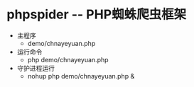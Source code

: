 # phpspider -- PHP蜘蛛爬虫框架


- 主程序
    - demo/chnayeyuan.php
- 运行命令
    - php demo/chnayeyuan.php
- 守护进程运行
    - nohup php demo/chnayeyuan.php & 


